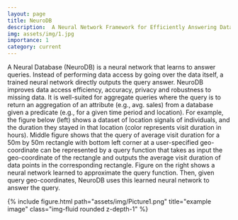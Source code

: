 ```yaml
---
layout: page
title: NeuroDB
description:  A Neural Network Framework for Efficiently Answering Database Queries Approximately
img: assets/img/1.jpg
importance: 1
category: current
---
```


A Neural Database (NeuroDB) is a neural network that learns to answer queries. Instead of performing data access by going over the data itself, a trained neural network directly outputs the query answer. NeuroDB improves data access efficiency, accuracy, privacy and robustness to missing data. It is well-suited for aggregate queries where the query is to return an aggregation of an attribute (e.g., avg. sales) from a database given a predicate (e.g., for a given time period and location). For example, the figure below (left) shows a dataset of location signals of individuals, and the duration they stayed in that location (color represents visit duration in hours). Middle figure shows that the query of average visit duration for a 50m by 50m rectangle with bottom left corner at a user-specified geo-coordinate can be represented by a query function that takes as input the geo-coordinate of the rectangle and outputs the average visit duration of data points in the corresponding rectangle. Figure on the right shows a neural network learned to approximate the query function. Then, given query geo-coordinates, NeuroDB uses this learned neural network to answer the query.

<div class="row">
    <div class="col-sm mt-3 mt-md-0">
        {% include figure.html path="assets/img/Picture1.png" title="example image" class="img-fluid rounded z-depth-1" %}
    </div>
</div>